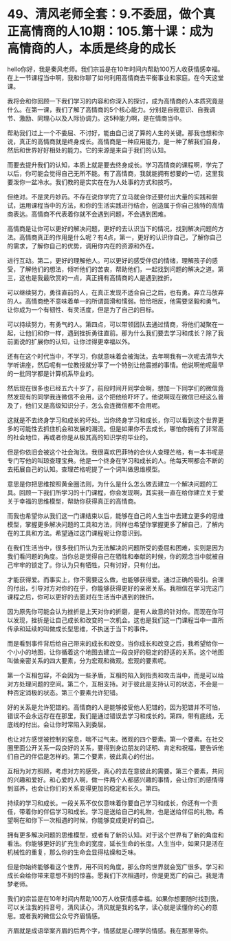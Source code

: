 # 49、清风老师全套：9.不委屈，做个真正高情商的人10期：105.第十课：成为高情商的人，本质是终身的成长

hello你好，我是秦风老师。我们宗旨是在10年时间内帮助100万人收获情感幸福。在上一节课程当中啊，我和你聊了如何利用高情商去平衡事业和家庭。在今天这堂课。

我将会和你回顾一下我们学习的内容和你深入的探讨，成为高情商的人本质究竟是什么。在第一课，我们了解了高情商的5个核心能力。分别是自我意识、自我调节、激励、同理心以及人际协调力。这5种能力啊，是在情商当中。

帮助我们过上一个不委屈、不讨好，能由自己说了算的人生的关键。那我也想和你说，真正的高情商就是终身成长。高情商是一种应用能力，是一种了解我们自身，然后和世界好好相处的能力。它的来源是来自于我们的认知。

而要去提升我们的认知，本质上就是要去终身成长。学习高情商的课程啊，学完了以后，你可能会觉得自己无所不能。有了高情商，我就能拥有想要的一切，这里我要泼你一盆冷水。我们教的是实实在在为人处事的方式和技巧。

但绝对。不是灵丹妙药。不存在说你学完了立马就会你还要付出大量的实践和尝试，运用课程当中的方法，和你的生活实践进行结合，创造属于你自己独特的高情商表达。高情商不代表着你就不会遇到问题，不会遇到困难。

高情商是让你可以更好的解决问题，更好的去认识当下的情况，找到解决问题的方法。高情商真正的作用是什么呢？有4点，第一，更好的认识你自己，了解你自己的需求，了解你自己的优势，调用你内在的资源和外在。

进行互动。第二，更好的理解他人。可以更好的感受伴侣的情绪，理解孩子的感受，了解他们的想法，倾听他们的苦衷，帮助他们，一起找到问题的解决之道。第三，这也是我最欣赏的一点，真正拥有高情商的人是遇到挫折。

可以继续努力，勇往直前的人，在真正发现不适合自己之后，也有勇。弃立马放弃的人。高情商绝不意味着单一的所谓圆滑和懦弱。恰恰相反，他需要坚毅和勇气。让你成为一个有韧性、有灵活度，但是为了自己的目标。

可以持续努力，有勇气的人。第四点，可以带领团队去通过情商，将他们凝聚在一起，让他们和你一样，遇到挫折勇往直前。那为什么我们要去学习和成长？除了我前面说的扩展你的认知，让你过得更幸福以外。

还有在这个时代当中，不学习，你就意味着会被淘汰。去年啊我有一次呢去清华大学听讲座，然后呢有一位教授就分享了一个特别让他震撼的事情。他说啊他呢最早的一批同学都是计算机系毕业的。

然后现在很多也已经五六十岁了，前段时间开同学会啊，想加一下同学们的微信竟然发现有的同学我连微信不会用，这个把他给吓坏了。他说啊现在微信已经这么普及了，他们又是高级知识分子，怎么会连微信都不会用呢。

这就是不去终身学习和成长的坏处。当你终身学习和成长，你可以看到这个世界更多的可能性去抓住机会和发展的潮流。但是如果你不去成长，哪怕你拥有了非常高的社会地位，再或者你是从极其高的知识学府毕业的。

但是你依旧会被这个社会淘汰。我很喜欢巴菲特的合伙人查理芒格，有一本书呢是专门写他的叫琼查理宝典。他是一个终身在学习和成长的人。他每天啊都会不断的去拓展自己的认知。查理芒格呢提了一个词叫做思维模型。

意思是你把思维按照黄金圈法则，为什么是什么怎么做去建立一个解决问题的工具。回顾一下我们所学习的十门课程，你会发现啊，其实我一直在给你建立关于爱关于幸福的思维模型，帮助你获得真正的高情商。

而我也希望你从我们这一门课结束以后，能够在自己的人生当中去建立更多的思维模型，掌握更多解决问题的工具和方法，同样也希望你掌握更多了解自己，了解内在的工具和方法。希望通过这门课程呢让你意识到。

在我们生活当中，很多我们所认为无法解决的问题所受的委屈和困难，实则是因为我们看问题的角度。当你总是觉得自己在牺牲和奉献的时候，你的观念当中就被自己牢牢的锁定了。你认为只有牺牲，只有讨好，只有付出。

才能获得爱。而事实上，你不需要这么做，也能够获得爱。通过正确的吸引。合理的付出，引导对方对你的在乎，你能够获得更好的亲密关系。我相信在学习完这门课程之后，你可以更好的去面对在生活当中遇到的挫折。

因为原先你可能会认为挫折是上天对你的折磨，是有人故意的针对你。而现在你可以发现，挫折是让自己成长和改变的一次机会。这也是我们这一门课程当中一直所传承和延续的叫做成长型思维，不执迷于当下的事件。

而是看到事件背后给自己带来的成长和改变。当你成长和改变之后，我希望给你一个小小的地图，让你循着这个地图去建立一段良好的稳定的舒适的关系。这个地图叫做亲密关系的四大要素，分为宏观和微观。宏观的要素呢。

第一个互相包容，不会因为一些矛盾，互相的陷入到指责和攻击当中，而是可以给对方处理问题的空间。第二个，互相支持。对于彼此是支持认可的状态，不会是一种否定消极的状态。第三个要素允许犯错。

好的关系是允许犯错的。高情商的人是能够接受他人犯错的，因为犯错并不可怕，错误不会永远存在在那里，我们是通过错误去学习和成长的。第四，带有底线，无底线的付出。会让你时常陷入到委屈。

也让对方感觉被控制的窒息，喘不过气来。微观的四个要素。第一个要素。在社交圈里面公开关系一段良好的关系，要得到身边朋友的证明、肯定和祝福，要告诉他们自己的伴侣是怎样的。第二个要素，彼此真心的付出。

互相为对方照顾，考虑对方的感受，真心的去在意彼此的需要。第三个要素，共同的兴趣和爱好。和心爱的人啊，做一件两个人都感兴趣的事情，会让你们的感情得到滋养，也会让你们的关系变得更加的稳定和长久。第四。

持续的学习和成长。一段关系不仅仅意味着你要自己学习和成长，你还有一个责任，带着你的伴侣学习和成长。学习是送给自己的礼物，也是送给伴侣的礼物。希望啊在和你下一次相遇的时候，你能够变成更好的自己。

拥有更多解决问题的思维模型，或者有了新的认知。对于这个世界有了新的角度和看法。你能够更好的扩充生命的宽度，延长生命的长度。人生当中，如果只是活在机械性的重复，那么你的生命会显得枯燥和乏味。

但是你始终能够看这个世界，用不同的角度，那么你的世界就会宽广很多。学习和成长会给你带来意想不到的惊喜。愿我们下次相遇时，你是更宽广的自己。我是清梦老师。

我们的宗旨是在10年时间内帮助100万人收获情感幸福。如果你想要随时找到我，可以关注我的抖音号，清风读心，清风就是我的名字，读心就是读懂你的心的意思。或者我的微信公众号齐眉情感。

齐眉就是成语举案齐眉的后两个字，情感就是心理学的情感。我在那里等你。